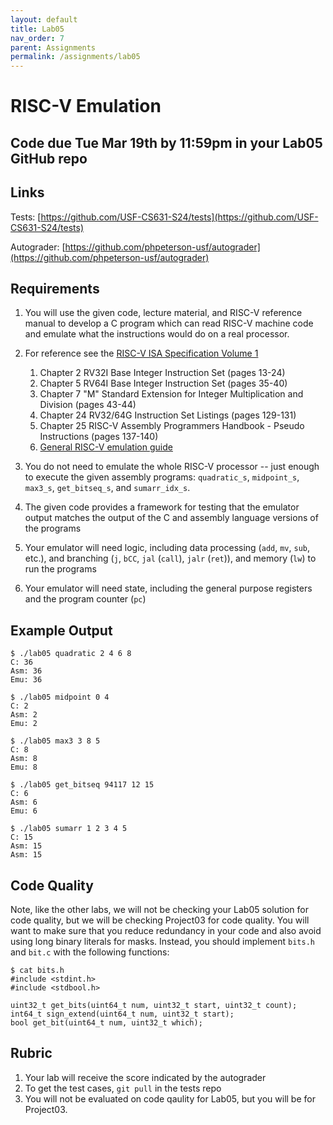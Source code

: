 ```yaml
---
layout: default
title: Lab05
nav_order: 7
parent: Assignments
permalink: /assignments/lab05
---
```


# RISC-V Emulation

## Code due Tue Mar 19th by 11:59pm in your Lab05 GitHub repo

## Links

Tests: [https://github.com/USF-CS631-S24/tests](https://github.com/USF-CS631-S24/tests)

Autograder: [https://github.com/phpeterson-usf/autograder](https://github.com/phpeterson-usf/autograder)

## Requirements

1. You will use the given code, lecture material, and RISC-V reference manual to develop a C program which can read RISC-V machine code and emulate what the instructions would do on a real processor.

1. For reference see the [RISC-V ISA Specification Volume 1](https://github.com/riscv/riscv-isa-manual/releases/download/Ratified-IMAFDQC/riscv-spec-20191213.pdf)
    1. Chapter 2 RV32I Base Integer Instruction  Set (pages 13-24)
    1. Chapter 5 RV64I Base Integer Instruction Set (pages 35-40)
    1. Chapter 7 "M" Standard Extension for Integer Multiplication and Division (pages 43-44)
    1. Chapter 24 RV32/64G Instruction Set Listings (pages 129-131)
    1. Chapter 25 RISC-V Assembly Programmers Handbook - Pseudo Instructions (pages 137-140)
    1. [General  RISC-V emulation guide](https://github.com/usfca-cs-tools/docs/blob/main/risc-v-emulation.md)

1. You do not need to emulate the whole RISC-V processor -- just enough to execute the given assembly programs: `quadratic_s`, `midpoint_s`, `max3_s`, `get_bitseq_s`, and `sumarr_idx_s`.

1. The given code provides a framework for testing that the emulator output matches the output of the C and assembly language versions of the programs

1. Your emulator will need logic, including data processing (`add`, `mv`, `sub`, etc.), and branching (`j`, `bCC`, `jal` (`call`), `jalr` (`ret`)), and memory (`lw`) to run the programs

1. Your emulator will need state, including the general purpose registers and the program counter (`pc`)

## Example Output
    $ ./lab05 quadratic 2 4 6 8
    C: 36
    Asm: 36
    Emu: 36

    $ ./lab05 midpoint 0 4
    C: 2
    Asm: 2
    Emu: 2

    $ ./lab05 max3 3 8 5
    C: 8
    Asm: 8
    Emu: 8

    $ ./lab05 get_bitseq 94117 12 15
    C: 6
    Asm: 6
    Emu: 6

    $ ./lab05 sumarr 1 2 3 4 5
    C: 15
    Asm: 15
    Asm: 15

## Code Quality

Note, like the other labs, we will not be checking your Lab05 solution for code quality, but we will be checking Project03 for code quality. You will want to make sure that you reduce redundancy in your code and also avoid using long binary literals for masks. Instead, you should implement `bits.h` and `bit.c` with the following functions:

```text
$ cat bits.h
#include <stdint.h>
#include <stdbool.h>

uint32_t get_bits(uint64_t num, uint32_t start, uint32_t count);
int64_t sign_extend(uint64_t num, uint32_t start);
bool get_bit(uint64_t num, uint32_t which);
```

## Rubric

1. Your lab will receive the score indicated by the autograder
1. To get the test cases, `git pull` in the tests repo
1. You will not be evaluated on code qaulity for Lab05, but you will be for Project03.
